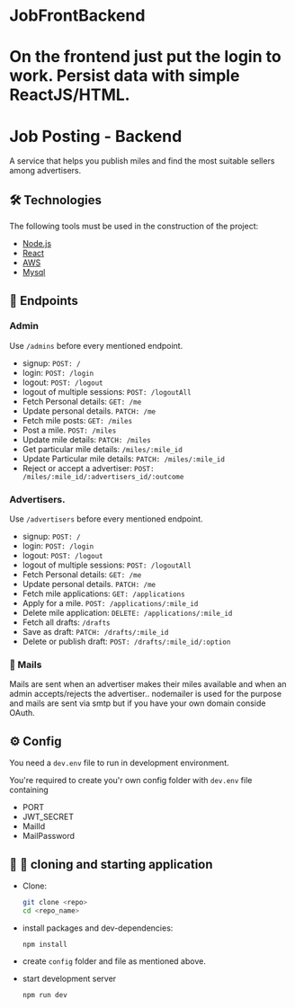 # JobFrontBackend

# On the frontend just put the login to work. Persist data with simple ReactJS/HTML.

# Job Posting - Backend

A service that helps you publish miles and find the most suitable sellers among advertisers.

## 🛠 Technologies

The following tools must be used in the construction of the project:

- [Node.js](https://nodejs.org/en/)
- [React](https://reactjs.org)
- [AWS](https://aws.amazon.com/)
- [Mysql](https://www.mysql.com/)

## 🚦 Endpoints

### Admin

Use `/admins` before every mentioned endpoint.

- signup: `POST: /`
- login: `POST: /login`
- logout: `POST: /logout`
- logout of multiple sessions: `POST: /logoutAll`
- Fetch Personal details: `GET: /me`
- Update personal details. `PATCH: /me`
- Fetch mile posts: `GET: /miles`
- Post a mile. `POST: /miles`
- Update mile details: `PATCH: /miles`
- Get particular mile details: `/miles/:mile_id`
- Update Particular mile details: `PATCH: /miles/:mile_id`
- Reject or accept a advertiser: `POST: /miles/:mile_id/:advertisers_id/:outcome`

### Advertisers.

Use `/advertisers` before every mentioned endpoint.

- signup: `POST: /`
- login: `POST: /login`
- logout: `POST: /logout`
- logout of multiple sessions: `POST: /logoutAll`
- Fetch Personal details: `GET: /me`
- Update personal details. `PATCH: /me`
- Fetch mile applications: `GET: /applications`
- Apply for a mile. `POST: /applications/:mile_id`
- Delete mile application: `DELETE: /applications/:mile_id`
- Fetch all drafts: `/drafts`
- Save as draft: `PATCH: /drafts/:mile_id`
- Delete or publish draft: `POST: /drafts/:mile_id/:option`

### 📩 Mails

Mails are sent when an advertiser makes their miles available and when an admin accepts/rejects the advertiser.. nodemailer is used for the purpose and mails are sent via smtp but if you have your own domain conside OAuth.

## ⚙️ Config

You need a `dev.env` file to run in development environment.

You're required to create you'r own config folder with `dev.env` file containing

- PORT
- JWT_SECRET
- MailId
- MailPassword

## 📱 📲 cloning and starting application

- Clone:

  ```bash
  git clone <repo>
  cd <repo_name>
  ```

- install packages and dev-dependencies:

  ```
  npm install
  ```

- create `config` folder and file as mentioned above.
- start development server

  ```
  npm run dev
  ```
